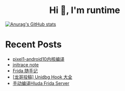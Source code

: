 

<h1 align="center">Hi 👋, I'm runtime</h1>

<!--
**runtimem/runtimem** is a ✨ _special_ ✨ repository because its `README.md` (this file) appears on your GitHub profile.

Here are some ideas to get you started:

- 🔭 I’m currently working on ...
- 🌱 I’m currently learning ...
- 👯 I’m looking to collaborate on ...
- 🤔 I’m looking for help with ...
- 💬 Ask me about ...
- 📫 How to reach me: ...
- 😄 Pronouns: ...
- ⚡ Fun fact: ...
-->

[![Anurag's GitHub stats](https://github-readme-stats.vercel.app/api?username=runtimem&show_icons=true)](https://github.com/anuraghazra/github-readme-stats)

# Recent Posts
<!-- BLOG-POST-LIST:START -->
- [pixel1-android10内核编译](https://reao.io/archives/330/)
- [jnitrace note](https://reao.io/archives/320/)
- [Frida 随手记](https://reao.io/archives/241/)
- [[龙哥投稿] Unidbg Hook 大全](https://reao.io/archives/90/)
- [手动编译Hluda Frida Server](https://reao.io/archives/54/)
<!-- BLOG-POST-LIST:END -->

